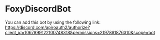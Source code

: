 # FoxyDiscordBot

You can add this bot by using the following link:
https://discord.com/api/oauth2/authorize?client_id=1067899122100748318&permissions=2197881876310&scope=bot
